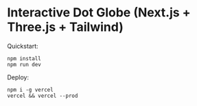 # Interactive Dot Globe (Next.js + Three.js + Tailwind)
Quickstart:
```
npm install
npm run dev
```
Deploy:
```
npm i -g vercel
vercel && vercel --prod
```
